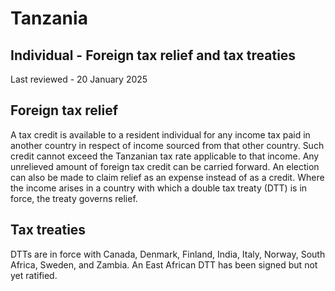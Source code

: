 # Tanzania
## Individual - Foreign tax relief and tax treaties
Last reviewed - 20 January 2025
## Foreign tax relief
A tax credit is available to a resident individual for any income tax paid in another country in respect of income sourced from that other country. Such credit cannot exceed the Tanzanian tax rate applicable to that income. Any unrelieved amount of foreign tax credit can be carried forward. An election can also be made to claim relief as an expense instead of as a credit.
Where the income arises in a country with which a double tax treaty (DTT) is in force, the treaty governs relief.
## Tax treaties
DTTs are in force with Canada, Denmark, Finland, India, Italy, Norway, South Africa, Sweden, and Zambia. An East African DTT has been signed but not yet ratified.
